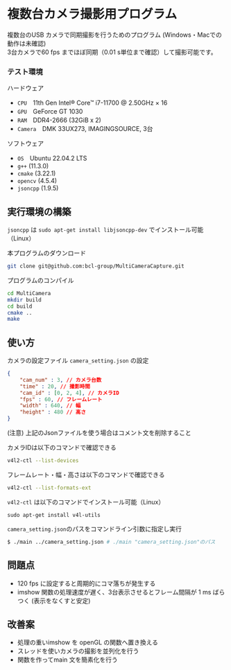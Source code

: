 # 複数台カメラ撮影用プログラム

複数台のUSB カメラで同期撮影を行うためのプログラム (Windows・Macでの動作は未確認)  
3台カメラで60 fps までほぼ同期（0.01 s単位まで確認）して撮影可能です。 

### テスト環境

ハードウェア
- `CPU`　11th Gen Intel® Core™ i7-11700 @ 2.50GHz × 16
- `GPU`　GeForce GT 1030
- `RAM`　DDR4-2666 (32GiB x 2)
- `Camera`　DMK 33UX273, IMAGINGSOURCE, 3台

ソフトウェア
- `OS`　Ubuntu 22.04.2 LTS
- `g++` (11.3.0)
- `cmake` (3.22.1)
- `opencv` (4.5.4)
- `jsoncpp` (1.9.5)
  
## 実行環境の構築
`jsoncpp` は `sudo apt-get install libjsoncpp-dev` でインストール可能（Linux）

本プログラムのダウンロード
```bash
git clone git@github.com:bcl-group/MultiCameraCapture.git
```
プログラムのコンパイル
```bash
cd MultiCamera
mkdir build
cd build
cmake ..
make
```

## 使い方

カメラの設定ファイル `camera_setting.json` の設定
```json
{
    "cam_num" : 3, // カメラ台数
    "time" : 20, // 撮影時間
    "cam_id" : [0, 2, 4], // カメラID
    "fps" : 60, // フレームレート
    "width" : 640, // 幅
    "height" : 480 // 高さ
}
```
(注意) 上記のJsonファイルを使う場合はコメント文を削除すること

カメラIDは以下のコマンドで確認できる
```bash
v4l2-ctl --list-devices
```
フレームレート・幅・高さは以下のコマンドで確認できる
```bash
v4l2-ctl --list-formats-ext
```
`v4l2-ctl` は以下のコマンドでインストール可能（Linux）
```
sudo apt-get install v4l-utils
```

`camera_setting.json`のパスをコマンドライン引数に指定し実行
```bash
$ ./main ../camera_setting.json # ./main "camera_setting.json"のパス
```

## 問題点
- 120 fps に設定すると周期的にコマ落ちが発生する
- imshow 関数の処理速度が遅く、3台表示させるとフレーム間隔が 1 ms ばらつく (表示をなくすと安定)
## 改善案
- 処理の重いimshow を openGL の関数へ置き換える
- スレッドを使いカメラの撮影を並列化を行う
- 関数を作ってmain 文を簡素化を行う